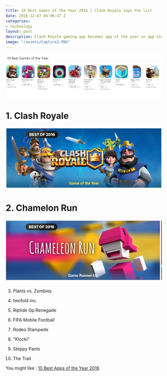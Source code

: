 ```yaml
---
title: 10 Best Games of the Year 2016 | Clash Royale tops the list
date: 2016-12-07 04:06:47 Z
categories:
- technology
layout: post
description: Clash Royale gaming app becomes app of the year in app store. Read who made to the top 10 best games of the year 2016.
image: "/assets/Capture2.PNG"
---
```


<img src="/assets/Capture2.PNG">

<h1> 1. Clash Royale </h1>

<img src="/assets/game.PNG">

<h1>2. Chamelon Run</h1>

<img src="/assets/gamerunn.PNG">


3. Plants vs. Zombies

4. twofold inc.

5. Riptide Gp:Renegade

6. FIFA Mobile Football

7. Rodeo Stampede

8. "Klocki"

9. Steppy Pants

10. The Trail


You might like : <a href="/technology/2016/12/07/top-ten-best-apps-of-2016.html">10 Best Apps of the Year 2016</a> 